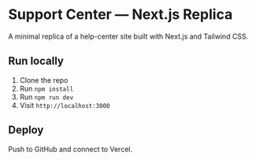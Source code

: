 # Support Center — Next.js Replica

A minimal replica of a help-center site built with Next.js and Tailwind CSS.

## Run locally
1. Clone the repo
2. Run `npm install`
3. Run `npm run dev`
4. Visit `http://localhost:3000`

## Deploy
Push to GitHub and connect to Vercel.
